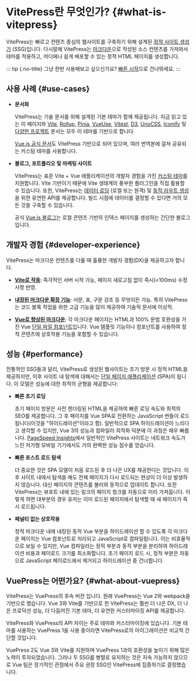 # VitePress란 무엇인가? {#what-is-vitepress}

VitePress는 빠르고 컨텐츠 중심의 웹사이트를 구축하기 위해 설계된 [정적 사이트 생성기](https://en.wikipedia.org/wiki/Static_site_generator) (SSG)입니다. 다시말해 VitePress는 [마크다운](https://en.wikipedia.org/wiki/Markdown)으로 작성된 소스 컨텐츠를 가져와서 테마를 적용하고, 어디에나 쉽게 배포할 수 있는 정적 HTML 페이지를 생성합니다.

::: tip {.no-title}
그냥 한번 사용해보고 싶으신가요? [빠른 시작](./getting-started)으로 건너뛰세요.
:::

## 사용 사례 {#use-cases}

- **문서화**

  VitePress는 기술 문서를 위해 설계된 기본 테마가 함께 제공됩니다. 지금 읽고 있는 이 페이지와 [Vite](https://vitejs.dev/), [Rollup](https://rollupjs.org/), [Pinia](https://pinia.vuejs.org/), [VueUse](https://vueuse.org/), [Vitest](https://vitest.dev/), [D3](https://d3js.org/), [UnoCSS](https://unocss.dev/), [Iconify](https://iconify.design/) 및 [다양한 프로젝트](https://github.com/search?q=/"vitepress":+/+language:json&type=code) 문서는  모두 이 테마를 기반으로 합니다.

  [Vue.js 공식 문서](https://vuejs.org/)도 VitePress 기반으로 되어 있으며, 여러 번역본에 걸쳐 공유되는 커스텀 테마를 사용합니다.

- **블로그, 포트폴리오 및 마케팅 사이트**

  VitePress는 표준 Vite + Vue 애플리케이션의 개발자 경험을 가진 [커스텀 테마](./custom-theme)를 지원합니다. Vite 기반이기 때문에 Vite 생태계의 풍부한 플러그인을 직접 활용할 수 있습니다. 또한, VitePress는 [데이터 로딩](./data-loading) (로컬 또는 원격) 및 [동적 라우트 생성](./routing#dynamic-routes)을 위한 유연한 API를 제공합니다. 빌드 시점에 데이터를 결정할 수 있다면 거의 모든 것을 구축할 수 있습니다.

  공식 [Vue.js 블로그](https://blog.vuejs.org/)는 로컬 콘텐츠 기반의 인덱스 페이지를 생성하는 간단한 블로그입니다.

## 개발자 경험 {#developer-experience}

VitePress는 마크다운 컨텐츠를 다룰 때 훌륭한 개발자 경험(DX)을 제공하고자 합니다.

- **[Vite로 작동](https://vitejs.dev/)**: 즉각적인 서버 시작 가능, 페이지 새로고침 없이 즉시(<100ms) 수정 사항 반영.

- **[내장된 마크다운 확장 기능](./markdown)**: 서문, 표, 구문 강조 등 무엇이든 가능. 특히 VitePress는 코드 블록 작업을 위한 고급 기능을 많이 제공하여 기술적 문서에 이상적.

- **[Vue로 향상된 마크다운](./using-vue)**: 각 마크다운 페이지는 HTML과 100% 문법 호환성을 가진 Vue [단일 파일 컴포넌트](https://vuejs.org/guide/scaling-up/sfc.html)입니다. Vue 템플릿 기능이나 컴포넌트를 사용하여 정적 콘텐츠에 상호작용 기능을 포함할 수 있습니다.

## 성능 {#performance}

전통적인 SSG들과 달리, VitePress로 생성된 웹사이트는 초기 방문 시 정적 HTML을 제공하지만, 이후 사이트 내 탐색에 대해서는 [단일 페이지 애플리케이션](https://en.wikipedia.org/wiki/Single-page_application) (SPA)이 됩니다. 이 모델은 성능에 대한 최적의 균형을 제공합니다:

- **빠른 초기 로딩**

  초기 페이지 방문은 사전 렌더링된 HTML을 제공하여 빠른 로딩 속도와 최적의 SEO를 제공합니다. 그 후 페이지를 Vue SPA로 전환하는 JavaScript 번들이 로드됩니다(이것을 "하이드레이션"이라고 함). 일반적으로 SPA 하이드레이션이 느리다고 생각할 수 있지만, Vue 3의 성능과 컴파일러 최적화 덕분에 이 과정은 매우 빠릅니다. [PageSpeed Insights](https://pagespeed.web.dev/report?url=https%3A%2F%2Fvitepress.dev%2F)에서 일반적인 VitePress 사이트는 네트워크 속도가 느린 저가형 모바일 기기에서도 거의 완벽한 성능 점수를 얻습니다.

- **빠른 포스트 로드 탐색**

  더 중요한 것은 SPA 모델이 처음 로드된 후 더 나은 UX를 제공한다는 것입니다. 이후 사이트 내에서 탐색을 해도 전체 페이지가 다시 로드되는 현상이 더 이상 발생하지 않습니다. 대신 페이지의 콘텐츠를 불러와 동적으로 업데이트 합니다. 또한 VitePress는 뷰포트 내에 있는 링크의 페이지 청크를 자동으로 미리 가져옵니다. 이렇게 하면 대부분의 경우 유저는 이미 로드된 페이지에서 탐색할 때 새 페이지가 즉시 로드됩니다.

- **페널티 없는 상호작용**

  정적 마크다운 내에 내장된 동적 Vue 부분을 하이드레이션 할 수 있도록 각 마크다운 페이지는 Vue 컴포넌트로 처리되고 JavaScript로 컴파일됩니다. 이는 비효율적으로 보일 수 있지만, Vue 컴파일러는 정적 부분과 동적 부분을 분리하여 하이드레이션 비용과 페이로드 크기를 최소화합니다. 초기 페이지 로드 시, 정적 부분은 자동으로 JavaScript 페이로드에서 제거되고 하이드레이션 중 건너뜁니다.

## VuePress는 어떤가요? {#what-about-vuepress}

VitePress는 VuePress의 후속 버전 입니다. 원래 VuePress는 Vue 2와 webpack을 기반으로 했습니다. Vue 3와 Vite를 기반으로 한 VitePress는 훨씬 더 나은 DX, 더 나은 프로덕션 성능, 더 다듬어진 기본 테마, 더 유연한 커스터마이징 API를 제공합니다.

VitePress와 VuePress의 API 차이는 주로 테마와 커스터마이징에 있습니다. 기본 테마를 사용하는 VuePress 1을 사용 중이라면 VitePress로의 마이그레이션은 비교적 간단할 것입니다.

VuePress 2도 Vue 3와 Vite를 지원하며 VuePress 1과의 호환성을 높이기 위해 많은 노력이 투자되었습니다. 그러나 두 SSG를 병렬로 유지하는 것은 지속 가능하지 않으므로 Vue 팀은 장기적인 관점에서 주요 권장 SSG인 VitePress에 집중하기로 결정했습니다.
